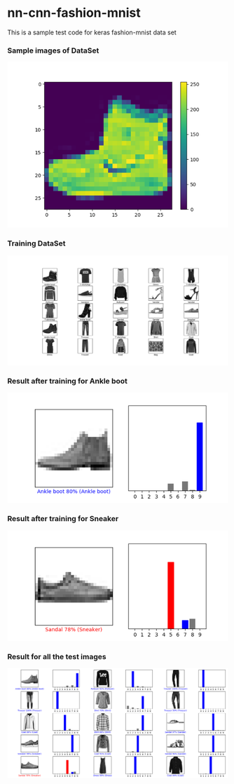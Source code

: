 # nn-cnn-fashion-mnist
This is a sample test code for keras fashion-mnist data set

### Sample images of DataSet  
<p align="left">
  <img  src="./images/1.png">
</p>  

### Training DataSet
<p align="left">
  <img  src="./images/2.png">
</p>

### Result after training for Ankle boot
<p align="left">
  <img  src="./images/3.png">
</p>

### Result after training for Sneaker
<p align="left">
  <img  src="./images/4.png">
</p>

### Result for all the test images
<p align="left">
  <img  src="./images/5.png">
</p>